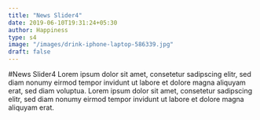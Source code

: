 ```yaml
---
title: "News Slider4"
date: 2019-06-10T19:31:24+05:30
author: Happiness
type: s4
image: "/images/drink-iphone-laptop-586339.jpg"
draft: false
---
```


#News Slider4
Lorem ipsum dolor sit amet, consetetur sadipscing elitr, sed diam nonumy eirmod tempor invidunt ut labore et dolore magna aliquyam erat, sed diam voluptua. Lorem ipsum dolor sit amet, consetetur sadipscing elitr, sed diam nonumy eirmod tempor invidunt ut labore et dolore magna aliquyam erat.
